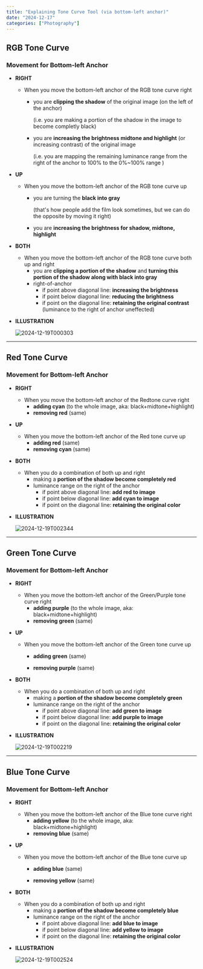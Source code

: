 ```yaml
---
title: "Explaining Tone Curve Tool (via bottom-left anchor)"
date: "2024-12-17"
categories: ["Photography"]
---
```




## RGB Tone Curve 

### Movement for Bottom-left Anchor  

-   **RIGHT**

    -   When you move the bottom-left anchor of the RGB tone curve right

        -   you are **clipping the shadow** of the original image (on the left of the anchor)

            (i.e. you are making a portion of the shadow in the image to become completly black)

        -   you are **increasing the brightness midtone and highlight**  (or increasing contrast) of the original image

            (i.e. you are mapping the remaining luminance range from the right of the anchor to 100% to the 0%~100% range )

-   **UP**

    -   When you move the bottom-left anchor of the RGB tone curve up

        -   you are turning the **black into gray** 

            (that's how people add the film look sometimes, but we can do the opposite by moving it right)

        -   you are **increasing the brightness for shadow, midtone, highlight** 

-   **BOTH**
    -   When you move the bottom-left anchor of the RGB tone curve both up and right 
        -   you are **clipping a portion of the shadow** and **turning this portion of the shadow along with black into gray**
        -   right-of-anchor
            -   if point above diagonal line: **increasing the brightness** 
            -   if point below diagonal line: **reducing the brightness**
            -   if point on the diagonal line: **retaining the original contrast** (luminance to the right of anchor uneffected)

-   **ILLUSTRATION** 

    ![2024-12-19T000303](2024-12-19T000303.png)





---

## Red Tone Curve

### Movement for Bottom-left Anchor 

-   **RIGHT**
    -   When you move the bottom-left anchor of the Redtone curve right  
        -   **adding cyan** (to the whole image, aka: black+midtone+highlight)
        -   **removing red**   (same)
-   **UP** 
    -   When you move the bottom-left anchor of the Red tone curve up
        -   **adding red**   (same)
        -   **removing cyan**   (same)

-   **BOTH**
    -   When you do a combination of both up and right
        -   making a **portion of the shadow become completely red**
        -   luminance range on the right of the anchor
            -   if point above diagonal line: **add red to image** 
            -   if point below diagonal line: **add cyan to image**
            -   if point on the diagonal line: **retaining the original color** 

-   **ILLUSTRATION**

    ![2024-12-19T002344](2024-12-19T002344.png)



---

## Green Tone Curve

### Movement for Bottom-left Anchor 

-   **RIGHT**
    -   When you move the bottom-left anchor of the Green/Purple tone curve right  
        -   **adding purple**  (to the whole image, aka: black+midtone+highlight)
        -   **removing green**  (same)

-   **UP**

    -   When you move the bottom-left anchor of the Green tone curve up

        -   **adding green**  (same)

        -   **removing purple**  (same)

-   **BOTH**
    -   When you do a combination of both up and right
        -   making a **portion of the shadow become completely green**
        -   luminance range on the right of the anchor
            -   if point above diagonal line: **add green to image** 
            -   if point below diagonal line: **add purple to image**
            -   if point on the diagonal line: **retaining the original color** 

-   **ILLUSTRATION**

    ![2024-12-19T002219](2024-12-19T002219.png)



---

## Blue Tone Curve

### Movement for Bottom-left Anchor 

-  **RIGHT**
    -   When you move the bottom-left anchor of the Blue tone curve right  
        -   **adding yellow** (to the whole image, aka: black+midtone+highlight)
        -   **removing blue**  (same)

- **UP**

    - When you move the bottom-left anchor of the Blue tone curve up

        - **adding blue**  (same)

        -   **removing yellow** (same)

-   **BOTH**
    -   When you do a combination of both up and right
        -   making a **portion of the shadow become completely blue**
        -   luminance range on the right of the anchor
            -   if point above diagonal line: **add blue to image** 
            -   if point below diagonal line: **add yellow to image**
            -   if point on the diagonal line: **retaining the original color** 

-   **ILLUSTRATION**

    ![2024-12-19T002524](2024-12-19T002524.png)
